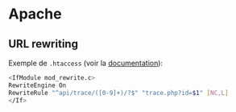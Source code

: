 # Apache

## URL rewriting

Exemple de `.htaccess` (voir la [documentation](https://httpd.apache.org/docs/2.4/rewrite/flags.html)):

```sh
<IfModule mod_rewrite.c>
RewriteEngine On
RewriteRule "^api/trace/([0-9]+)/?$" "trace.php?id=$1" [NC,L]
</If>
```
